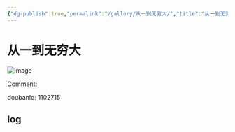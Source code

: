 ```yaml
---
{"dg-publish":true,"permalink":"/gallery/从一到无穷大/","title":"从一到无穷大","created":"2025-05-31T15:52:30.436+08:00"}
---
```



# 从一到无穷大

![image](https://hiraeth-picbed.oss-cn-beijing.aliyuncs.com/20250531155230.webp)

Comment: 



doubanId: 1102715

## log

